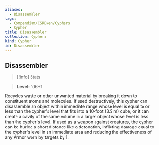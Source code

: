 ```yaml
---
aliases:
  - Disassembler
tags:
  - Compendium/CSRD/en/Cyphers
  - Cypher
title: Disassembler
collection: Cyphers
kind: Cypher
id: Disassembler
---
```

## Disassembler    
>[!info] Stats    
> **Level:** 1d6+1  
    
Recycles waste or other unwanted material by breaking it down to constituent atoms and molecules. If used destructively, this cypher can disassemble an object within immediate range whose level is equal to or less than the cypher's level that fits into a 10-foot (3.5 m) cube, or it can create a cavity of the same volume in a larger object whose level is less than the cypher's level. If used as a weapon against creatures, the cypher can be hurled a short distance like a detonation, inflicting damage equal to the cypher's level in an immediate area and reducing the effectiveness of any Armor worn by targets by 1.
